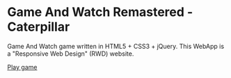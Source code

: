 # Game And Watch Remastered - Caterpillar
Game And Watch game written in HTML5 + CSS3 + jQuery. This WebApp is a "Responsive Web Design" (RWD) website. 


<a href="https://gawr-caterpillar.firebaseapp.com">Play game</a>
